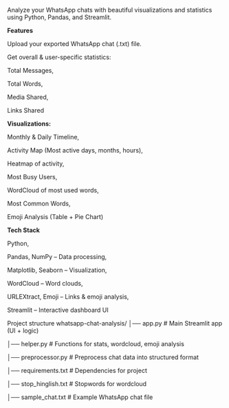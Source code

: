 Analyze your WhatsApp chats with beautiful visualizations and statistics using Python, Pandas, and Streamlit.


**Features**

Upload your exported WhatsApp chat (.txt) file.

Get overall & user-specific statistics:

Total Messages,  

Total Words, 

Media Shared, 

Links Shared


**Visualizations:**

Monthly & Daily Timeline, 

Activity Map (Most active days, months, hours), 

Heatmap of activity, 

 Most Busy Users, 
 
 WordCloud of most used words, 
 
 Most Common Words, 
 
Emoji Analysis (Table + Pie Chart)



**Tech Stack**

Python, 

Pandas, NumPy – Data processing, 

Matplotlib, Seaborn – Visualization, 

WordCloud – Word clouds, 

URLEXtract, Emoji – Links & emoji analysis, 

Streamlit – Interactive dashboard UI



Project structure 
whatsapp-chat-analysis/
│── app.py              # Main Streamlit app (UI + logic)

│── helper.py           # Functions for stats, wordcloud, emoji analysis

│── preprocessor.py     # Preprocess chat data into structured format

│── requirements.txt    # Dependencies for project

│── stop_hinglish.txt   # Stopwords for wordcloud

│── sample_chat.txt     # Example WhatsApp chat file
